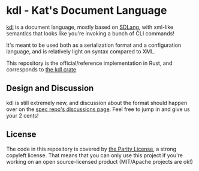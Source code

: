 # kdl - Kat's Document Language

[kdl](https://github.com/kdoclang/kdl) is a document language, mostly based on [SDLang](https://sdlang.org), with
xml-like semantics that looks like you're invoking a bunch of CLI commands!

It's meant to be used both as a serialization format and a configuration
language, and is relatively light on syntax compared to XML.

This repository is the official/reference implementation in Rust, and
corresponds to [the kdl crate](https://crates.io/crates/kdl)

## Design and Discussion

kdl is still extremely new, and discussion about the format should happen over
on the [spec repo's discussions
page](https://github.com/kdoclang/kdl/discussions). Feel free to jump in and
give us your 2 cents!

## License

The code in this repository is covered by [the Parity License](LICENSE.md), a
strong copyleft license. That means that you can only use this project if
you're working on an open source-licensed product (MIT/Apache projects are
ok!)

